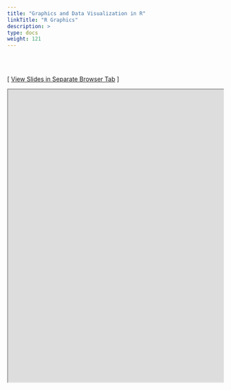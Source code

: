 ```yaml
---
title: "Graphics and Data Visualization in R"
linkTitle: "R Graphics"
description: >
type: docs
weight: 121
---
```


<br></br>

[ <a href="https://girke.bioinformatics.ucr.edu/GEN242/custom/slides/rpackages/rpackages_slides.html" target="_blank">View Slides in Separate Browser Tab</a> ]

<div style="overflow:auto;">
<iframe src="https://girke.bioinformatics.ucr.edu/GEN242/custom/slides/rpackages/rpackages_slides.html" scrolling="yes", frameborder="3px solid black" width="1152" height="682" allowfullscreen="true" mozallowfullscreen="true" webkitallowfullscreen="true" style="width: 1100px"></iframe>
</div>

